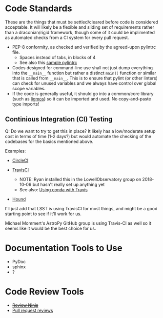 # Code Standards

These are the things that must be settled/cleared before code is considered
acceptable.  It will likely be a flexible and sliding set of requirements
rather than a draconian/rigid framework, though some of it could be
implimented as automated checks from a CI system for every pull request.

- PEP-8 conformity, as checked and verified by the agreed-upon pylintrc file.
    - Spaces instead of tabs, in blocks of 4
    - See also this [sample pylintrc](pylintrc)
- Codes designed for command-line use shall not just dump everything into
  the ```__main__``` function but rather a distinct ```main()``` function
  or similar that is called from ```__main__```.  This is to ensure that
  pylint (or other linters) can check for unused variables and we always have
  control over global scope variables.
- If the code is generally useful, it should go into a common/core library
  (such as [ligmos](https://github.com/LowellObservatory/ligmos)) so it
  can be imported and used. No copy-and-paste type imports!

## Continious Integration (CI) Testing

Q: Do we want to try to get this in place?  It likely has a low/moderate setup
   cost in terms of time (1-2 days?) but would automate the checking of
   the codebases for the basics mentioned above.
   
   Examples:
   
   - [CircleCI](https://github.com/marketplace/circleci)
   
   - [TravisCI](https://github.com/marketplace/travis-ci)
       - NOTE: Ryan installed this in the LowellObservatory group on 2018-10-09 but hasn't really set up anything yet
       - See also: [Using conda with Travis](https://conda.io/docs/user-guide/tasks/use-conda-with-travis-ci.html)
   
   - [Hound](https://github.com/marketplace/hound)

   I'll just add that LSST is using TravisCI for most things, and might
   be a good starting point to see if it'll work for us.
   
   Michael Mommert's AstroPy GitHub group is using Travis-CI as well so
   it seems like it would be the best choice for us.

# Documentation Tools to Use

- PyDoc
- sphinx
- ?

# Code Review Tools

- ~~[Review Ninja](https://github.com/reviewninja/review.ninja)~~
- [Pull request reviews](https://help.github.com/articles/about-pull-request-reviews/)
